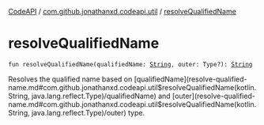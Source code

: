 [CodeAPI](../index.md) / [com.github.jonathanxd.codeapi.util](index.md) / [resolveQualifiedName](.)

# resolveQualifiedName

`fun resolveQualifiedName(qualifiedName: `[`String`](https://kotlinlang.org/api/latest/jvm/stdlib/kotlin/-string/index.html)`, outer: Type?): `[`String`](https://kotlinlang.org/api/latest/jvm/stdlib/kotlin/-string/index.html)

Resolves the qualified name based on [qualifiedName](resolve-qualified-name.md#com.github.jonathanxd.codeapi.util$resolveQualifiedName(kotlin.String, java.lang.reflect.Type)/qualifiedName) and [outer](resolve-qualified-name.md#com.github.jonathanxd.codeapi.util$resolveQualifiedName(kotlin.String, java.lang.reflect.Type)/outer) type.


